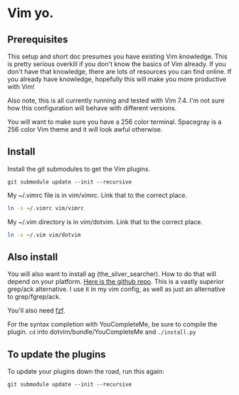 # Vim yo.


## Prerequisites
This setup and short doc presumes you have existing Vim knowledge. This is
pretty serious overkill if you don't know the basics of Vim already. If you
don't have that knowledge, there are lots of resources you can find online. If
you already have knowledge, hopefully this will make you more productive with
Vim!

Also note, this is all currently running and tested with Vim 7.4. I'm not sure how
this configuration will behave with different versions.

You will want to make sure you have a 256 color terminal. Spacegray is a 256
color Vim theme and it will look awful otherwise.

## Install
Install the git submodules to get the Vim plugins.
```
git submodule update --init --recursive
```
My ~/.vimrc file is in vim/vimrc. Link that to the correct place.
```bash
ln -s ~/.vimrc vim/vimrc
```
My ~/.vim directory is in vim/dotvim. Link that to the correct place.
```bash
ln -s ~/.vim vim/dotvim
```

## Also install
You will also want to install ag (the_silver_searcher). How to do that will
depend on your platform. [Here is the github
repo](https://github.com/ggreer/the_silver_searcher). This is a vastly
superior grep/ack alternative. I use it in my vim config, as well as just an
alternative to grep/fgrep/ack.

You'll also need [fzf](https://github.com/junegunn/fzf).

For the syntax completion with YouCompleteMe, be sure to compile the plugin. `cd` into dotvim/bundle/YouCompleteMe and `./install.py`

## To update the plugins
To update your plugins down the road, run this again:
```
git submodule update --init --recursive
```
